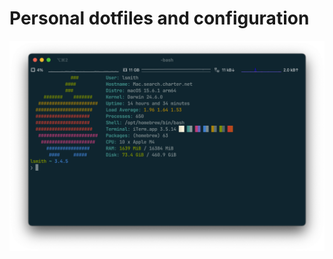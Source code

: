 # Personal dotfiles and configuration

![terminal](https://github.com/leesmith/dotfiles/blob/master/term.png)
